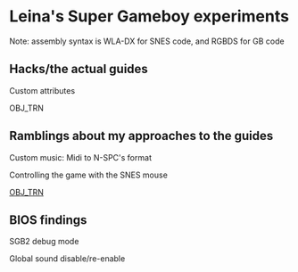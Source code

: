 # Leina's Super Gameboy experiments

Note: assembly syntax is WLA-DX for SNES code, and RGBDS for GB code

## Hacks/the actual guides

Custom attributes

OBJ_TRN

## Ramblings about my approaches to the guides

Custom music: Midi to N-SPC's format

Controlling the game with the SNES mouse

[OBJ_TRN](obj_trn.md)

## BIOS findings

SGB2 debug mode

Global sound disable/re-enable
